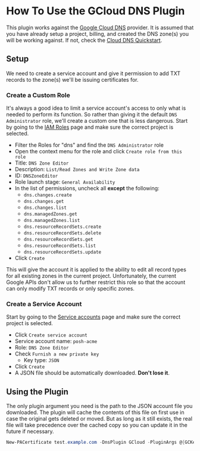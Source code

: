 # How To Use the GCloud DNS Plugin

This plugin works against the [Google Cloud DNS](https://cloud.google.com/dns) provider. It is assumed that you have already setup a project, billing, and created the DNS zone(s) you will be working against. If not, check the [Cloud DNS Quickstart](https://cloud.google.com/dns/quickstart).

## Setup

We need to create a service account and give it permission to add TXT records to the zone(s) we'll be issuing certificates for.

### Create a Custom Role

It's always a good idea to limit a service account's access to only what is needed to perform its function. So rather than giving it the default `DNS Administrator` role, we'll create a custom one that is less dangerous. Start by going to the [IAM Roles](https://console.cloud.google.com/iam-admin/roles) page and make sure the correct project is selected.

- Filter the Roles for "dns" and find the `DNS Administrator` role
- Open the context menu for the role and click `Create role from this role`
- Title: `DNS Zone Editor`
- Description: `List/Read Zones and Write Zone data`
- ID: `DNSZoneEditor`
- Role launch stage: `General Availability`
- In the list of permissions, uncheck all **except** the following:
  - `dns.changes.create`
  - `dns.changes.get`
  - `dns.changes.list`
  - `dns.managedZones.get`
  - `dns.managedZones.list`
  - `dns.resourceRecordSets.create`
  - `dns.resourceRecordSets.delete`
  - `dns.resourceRecordSets.get`
  - `dns.resourceRecordSets.list`
  - `dns.resourceRecordSets.update`
- Click `Create`

This will give the account it is applied to the ability to edit all record types for all existing zones in the current project. Unfortunately, the current Google APIs don't allow us to further restrict this role so that the account can only modify TXT records or only specific zones.

### Create a Service Account

Start by going to the [Service accounts](https://console.cloud.google.com/iam-admin/serviceaccounts) page and make sure the correct project is selected.

- Click `Create service account`
- Service account name: `posh-acme`
- Role: `DNS Zone Editor`
- Check `Furnish a new private key`
  - Key type: `JSON`
- Click `Create`
- A JSON file should be automatically downloaded. **Don't lose it**.

## Using the Plugin

The only plugin argument you need is the path to the JSON account file you downloaded. The plugin will cache the contents of this file on first use in case the original gets deleted or moved. But as long as it still exists, the real file will take precedence over the cached copy so you can update it in the future if necessary.

```powershell
New-PACertificate test.example.com -DnsPlugin GCloud -PluginArgs @{GCKeyFile='<path to json>'}
```
